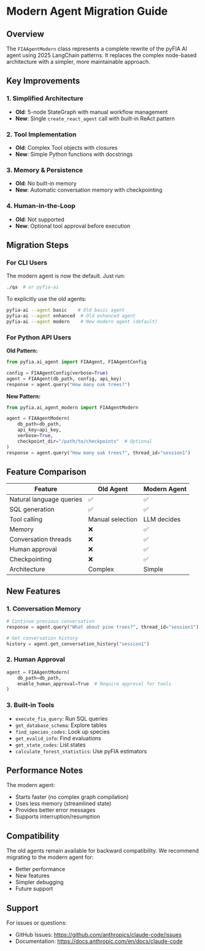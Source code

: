 # Modern Agent Migration Guide

## Overview

The `FIAAgentModern` class represents a complete rewrite of the pyFIA AI agent using 2025 LangChain patterns. It replaces the complex node-based architecture with a simpler, more maintainable approach.

## Key Improvements

### 1. **Simplified Architecture**
- **Old**: 5-node StateGraph with manual workflow management
- **New**: Single `create_react_agent` call with built-in ReAct pattern

### 2. **Tool Implementation**
- **Old**: Complex Tool objects with closures
- **New**: Simple Python functions with docstrings

### 3. **Memory & Persistence**
- **Old**: No built-in memory
- **New**: Automatic conversation memory with checkpointing

### 4. **Human-in-the-Loop**
- **Old**: Not supported
- **New**: Optional tool approval before execution

## Migration Steps

### For CLI Users

The modern agent is now the default. Just run:
```bash
./qa  # or pyfia-ai
```

To explicitly use the old agents:
```bash
pyfia-ai --agent basic    # Old basic agent
pyfia-ai --agent enhanced  # Old enhanced agent
pyfia-ai --agent modern    # New modern agent (default)
```

### For Python API Users

**Old Pattern:**
```python
from pyfia.ai_agent import FIAAgent, FIAAgentConfig

config = FIAAgentConfig(verbose=True)
agent = FIAAgent(db_path, config, api_key)
response = agent.query("How many oak trees?")
```

**New Pattern:**
```python
from pyfia.ai_agent_modern import FIAAgentModern

agent = FIAAgentModern(
    db_path=db_path,
    api_key=api_key,
    verbose=True,
    checkpoint_dir="/path/to/checkpoints"  # Optional
)
response = agent.query("How many oak trees?", thread_id="session1")
```

## Feature Comparison

| Feature | Old Agent | Modern Agent |
|---------|-----------|--------------|
| Natural language queries | ✅ | ✅ |
| SQL generation | ✅ | ✅ |
| Tool calling | Manual selection | LLM decides |
| Memory | ❌ | ✅ |
| Conversation threads | ❌ | ✅ |
| Human approval | ❌ | ✅ |
| Checkpointing | ❌ | ✅ |
| Architecture | Complex | Simple |

## New Features

### 1. **Conversation Memory**
```python
# Continue previous conversation
response = agent.query("What about pine trees?", thread_id="session1")

# Get conversation history
history = agent.get_conversation_history("session1")
```

### 2. **Human Approval**
```python
agent = FIAAgentModern(
    db_path=db_path,
    enable_human_approval=True  # Require approval for tools
)
```

### 3. **Built-in Tools**
- `execute_fia_query`: Run SQL queries
- `get_database_schema`: Explore tables
- `find_species_codes`: Look up species
- `get_evalid_info`: Find evaluations
- `get_state_codes`: List states
- `calculate_forest_statistics`: Use pyFIA estimators

## Performance Notes

The modern agent:
- Starts faster (no complex graph compilation)
- Uses less memory (streamlined state)
- Provides better error messages
- Supports interruption/resumption

## Compatibility

The old agents remain available for backward compatibility. We recommend migrating to the modern agent for:
- Better performance
- New features
- Simpler debugging
- Future support

## Support

For issues or questions:
- GitHub Issues: https://github.com/anthropics/claude-code/issues
- Documentation: https://docs.anthropic.com/en/docs/claude-code